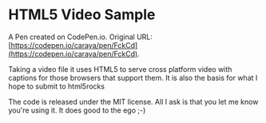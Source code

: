 # HTML5 Video Sample

A Pen created on CodePen.io. Original URL: [https://codepen.io/caraya/pen/FckCd](https://codepen.io/caraya/pen/FckCd).

Taking a video file it uses HTML5 to serve cross platform video with captions for those browsers that support them. It is also the basis for what I hope to submit to html5rocks

The code is released under the MIT license. All I ask is that you let me know you're using it. It does good to the ego ;-)
